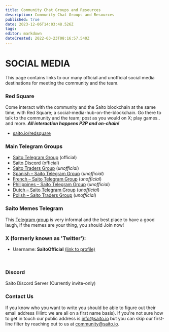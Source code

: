 ```yaml
---
title: Community Chat Groups and Resources
description: Community Chat Groups and Resources
published: true
date: 2023-12-06T14:03:48.526Z
tags: 
editor: markdown
dateCreated: 2022-03-23T08:16:57.540Z
---
```


# SOCIAL MEDIA
This page contains links to our many official and unofficial social media destinations for meeting the community and the team. 
<br>

### Red Square ###
Come interact with the community and the Saito blockchain at the same time, with Red Square; a social-media-hub-on-the-blockchain. Go there to talk to the community and the team; post as you would on X; play games.. and more.
***All interaction happens P2P and on-chain!***
- [saito.io/redsquare](http://saito.io/redsquare)
<p>
  

### Main Telegram Groups ###

- [Saito Telegram Group](https://t.me/SaitoIO) (official)
- [Saito Discord](https://discord.gg/HjTFh9Tfec) (official)
- [Saito Traders Group](https://t.me/SaitoIO) (*unofficial*)
- [Spanish – Saito Telegram Group](https://t.me/saito_esp) (*unofficial*)
- [French – Saito Telegram Group](https://t.me/Saito_France) (*unofficial*)
- [Philippines – Saito Telegram Group](https://t.me/SaitoPH) (*unofficial*)
- [Dutch – Saito Telegram Group](https://t.me/saitonltg) (*unofficial*)
- [Polish – Saito Traders Group](https://t.me/SaitoTradersPL) (*unofficial*)
<p hidden>- [Chinese – Saito Telegram Group](https://t.me/SaitoNetworkCN) (*unofficial*) </p>
<p>
  


### Saito Memes Telegram ###

This [Telegram group](https://t.me/SaitoMemes) is very informal and the best place to have a good laugh, if the memes are your thing, you should Join now!
<p>
  
### X (formerly known as 'Twitter'):  ###
- Username: **SaitoOfficial** [(link to profile)](https://x.com/SaitoOfficial?s=20)
<br>

### Discord ###

Saito Discord Server (Currently invite-only)

<p>
  

### Contact Us ###

If you know who you want to write you should be able to figure out their email address (Hint: we are all on a first name basis). If you're not sure how to get in touch our public address is info@saito.io but you can skip our first-line filter by reaching out to us at community@saito.io.